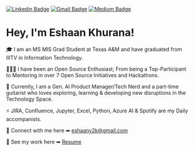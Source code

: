 [![Linkedin Badge](https://img.shields.io/badge/-LinkedIn-blue?style=for-the-badge&logo=Linkedin&logoColor=white&link=https://www.linkedin.com/in/eshaan-khurana/)](https://www.linkedin.com/in/eshaank/)
[![Gmail Badge](https://img.shields.io/badge/-Gmail-c14438?style=for-the-badge&logo=Gmail&logoColor=white&link=mailto:eshaany2k@gmail.com)](mailto:eshaany2k@gmail.com)
[![Medium Badge](https://img.shields.io/badge/-Medium-black?style=for-the-badge&logo=Medium&logoColor=white&link=https://medium.com/@eshaany2k/)](https://medium.com/@eshaany2k/)

# Hey, I'm Eshaan Khurana!  

🎓 I am an MS MIS Grad Student at Texas A&M and have graduated from IIITV in Information Technology.

👨🏻‍💻 I have been an Open Source Enthusiast; From being a Top-Participant to Mentoring in over 7 Open Source Initiatives and Hackathons.

🚀 Currently, I am a Gen. AI Product Manager/Tech Nerd and a part-time guitarist who loves exploring, learning & developing new disruptions in the Technology Space.

⚡ JIRA, Confluence, Jupyter, Excel, Python, Azure AI & Spotify are my Daily accompanists.

🔗 Connect with me here ➡ eshaany2k@gmail.com <br>

📜 See my work here     ➡ <a href='https://drive.google.com/file/d/1PnP1r_23ykLLJCtex75zkA6QanH7_gwu/view?usp=sharing'> Resume </a>
